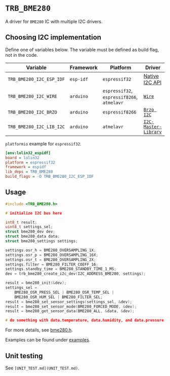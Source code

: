 # `TRB_BME280`

A driver for `BME280` IC with multiple I2C drivers.

## Choosing I2C implementation

Define one of variables below. The variable must be defined as build flag,
not in the code.

| Variable | Framework | Platform | Driver |
|-------------|-----------|----------|--------|
| `TRB_BME280_I2C_ESP_IDF` | `esp-idf` | `espressif32` | [Native I2C API](https://esp-idf.readthedocs.io/en/latest/api-reference/peripherals/i2c.html) |
| `TRB_BME280_I2C_WIRE` | `arduino` | `espressif32`, `espressif8266`, `atmelavr` | [`Wire`](https://www.arduino.cc/en/Reference/Wire) |
| `TRB_BME280_I2C_BRZO` | `arduino` | `espressif8266` | [`Brzo I2C`](https://github.com/pasko-zh/brzo_i2c) |
| `TRB_BME280_I2C_LIB_I2C` | `arduino` | `atmelavr` | [`I2C-Master-Library`](https://github.com/DSSCircuits/I2C-Master-Library) |

`platformio` example for `espressif32`.

```ini
[env:lolin32_espidf]
board = lolin32
platform = espressif32
framework = espidf
lib_deps = TRB_BME280
build_flags = -D TRB_BME280_I2C_ESP_IDF
```

## Usage

```c
#include <TRB_BME280.h>

# initialize I2C bus here

int8_t result;
uint8_t settings_sel;
struct bme280_dev dev;
struct bme280_data data;
struct bme280_settings settings;

settings.osr_h = BME280_OVERSAMPLING_1X;
settings.osr_p = BME280_OVERSAMPLING_16X;
settings.osr_t = BME280_OVERSAMPLING_2X;
settings.filter = BME280_FILTER_COEFF_16;
settings.standby_time = BME280_STANDBY_TIME_1_MS;
dev = trb_bme280_create_i2c_dev(I2C_ADDRESS_BME280, settings);

result = bme280_init(&dev);
settings_sel =
    BME280_OSR_PRESS_SEL | BME280_OSR_TEMP_SEL |
    BME280_OSR_HUM_SEL | BME280_FILTER_SEL;
result = bme280_set_sensor_settings(settings_sel, &dev);
result = bme280_set_sensor_mode(BME280_FORCED_MODE, &dev);
result = bme280_get_sensor_data(BME280_ALL, &data, &dev);

# do something with data.temperature, data.humidity, and data.pressure...
```

For more details, see [bme280.h](https://github.com/BoschSensortec/BME280_driver/blob/master/bme280.h).

Examples can be found under [examples](examples).

## Unit testing

See `[UNIT_TEST.md](UNIT_TEST.md)`.
